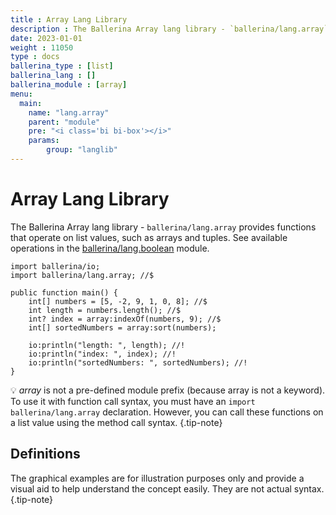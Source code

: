 ```yaml
---
title : Array Lang Library
description : The Ballerina Array lang library - `ballerina/lang.array` provides functions that operate on list values, such as arrays and tuples.
date: 2023-01-01
weight : 11050
type : docs
ballerina_type : [list]
ballerina_lang : []
ballerina_module : [array]
menu:
  main:
    name: "lang.array"
    parent: "module"
    pre: "<i class='bi bi-box'></i>"
    params:
        group: "langlib"
---
```


# Array Lang Library

The Ballerina Array lang library - `ballerina/lang.array` provides functions that operate on list values, such as arrays and tuples.
See available operations in the [ballerina/lang.boolean](https://ballerina.io/spec/lang/master/#lang.boolean) module.

<!--more-->

```ballerina {filename="lang_array.bal" lines="2 5-7"  result="output"}
import ballerina/io;
import ballerina/lang.array; //$

public function main() {
    int[] numbers = [5, -2, 9, 1, 0, 8]; //$
    int length = numbers.length(); //$
    int? index = array:indexOf(numbers, 9); //$
    int[] sortedNumbers = array:sort(numbers);

    io:println("length: ", length); //!
    io:println("index: ", index); //!
    io:println("sortedNumbers: ", sortedNumbers); //!
}
```

💡 _array_ is not a pre-defined module prefix (because array is not a keyword).
To use it with function call syntax, you must have an `import ballerina/lang.array` declaration.
However, you can call these functions on a list value using the method call syntax.
{.tip-note}

## Definitions

The graphical examples are for illustration purposes only and provide a visual aid to help understand the concept easily. They are not actual syntax.
{.tip-note}